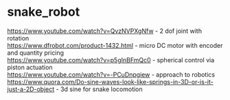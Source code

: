 # snake_robot
https://www.youtube.com/watch?v=QvzNVPXgNfw - 2 dof joint with rotation  <br />
https://www.dfrobot.com/product-1432.html - micro DC motor with encoder and quantity pricing  <br />
https://www.youtube.com/watch?v=p5gInBFmQc0 - spherical control via piston actuation <br />
https://www.youtube.com/watch?v=-PCuDnpgiew - approach to robotics <br />
https://www.quora.com/Do-sine-waves-look-like-springs-in-3D-or-is-it-just-a-2D-object - 3d sine for snake locomotion <br />
